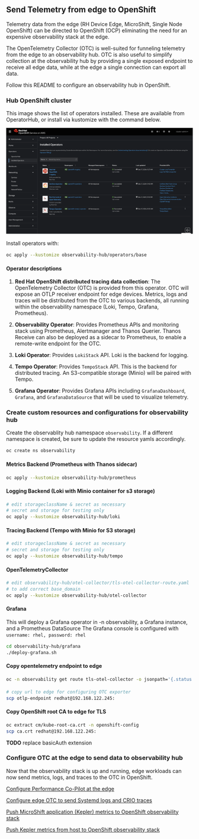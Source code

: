 ## Send Telemetry from edge to OpenShift

Telemetry data from the edge (RH Device Edge, MicroShift, Single Node OpenShift) can be directed to OpenShift (OCP)
eliminating the need for an expensive observability stack at the edge.

The OpenTelemetry Collector (OTC) is well-suited for funneling telemetry from the edge to an observability hub.
OTC is also useful to simplify collection at the observability hub by providing a single exposed endpoint to
receive all edge data, while at the edge a single connection can export all data.

Follow this README to configure an observability hub in OpenShift.

### Hub OpenShift cluster

This image shows the list of operators installed. These are available from OperatorHub, or install via kustomize with the command below.

![Installed operators](../images/hub-installed-operators.png)

Install operators with:

```bash
oc apply --kustomize observability-hub/operators/base
```

#### Operator descriptions

1. **Red Hat OpenShift distributed tracing data collection**: The OpenTelemetry Collector (OTC) is provided from this operator. OTC will expose
an OTLP receiver endpoint for edge devices. Metrics, logs and traces will be distributed from the OTC to various backends, all running
within the observability namespace (Loki, Tempo, Grafana, Prometheus).

2. **Observability Operator**: Provides Prometheus APIs and monitoring stack using Prometheus, Alertmanager and Thanos Querier.
Thanos Receive can also be deployed as a sidecar to Prometheus, to enable a remote-write endpoint for the OTC.

3. **Loki Operator**: Provides `LokiStack` API. Loki is the backend for logging.

4. **Tempo Operator**: Provides `TempoStack` API. This is the backend for distributed tracing. An S3-compatible storage (Minio) will be paired with Tempo.

5. **Grafana Operator**: Provides Grafana APIs including `GrafanaDashboard`, `Grafana`, and `GrafanaDataSource` that will be used to visualize telemetry.

### Create custom resources and configurations for observability hub

Create the observablity hub namespace `observability`. If a different namespace is created, be sure to update the resource yamls accordingly.

```bash
oc create ns observability
```

#### Metrics Backend (Prometheus with Thanos sidecar)

```bash
oc apply --kustomize observability-hub/prometheus
```

#### Logging Backend (Loki with Minio container for s3 storage)

```bash
# edit storageclassName & secret as necessary
# secret and storage for testing only
oc apply --kustomize observability-hub/loki
```

#### Tracing Backend (Tempo with Minio for S3 storage)

```bash
# edit storageclassName & secret as necessary
# secret and storage for testing only
oc apply --kustomize observability-hub/tempo
```

#### OpenTelemetryCollector

```bash
# edit observability-hub/otel-collector/tls-otel-collector-route.yaml
# to add correct base_domain
oc apply --kustomize observability-hub/otel-collector
```

#### Grafana 

This will deploy a Grafana operator in -n observability, a Grafana instance, and a Prometheus DataSource
The Grafana console is configured with `username: rhel, password: rhel`

```bash
cd observability-hub/grafana
./deploy-grafana.sh
```

#### Copy opentelemetry endpoint to edge

```bash
oc -n observability get route tls-otel-collector -o jsonpath='{.status.ingress[*].host}' > otlp-endpoint

# copy url to edge for configuring OTC exporter
scp otlp-endpoint redhat@192.168.122.245:
```

#### Copy OpenShift root CA to edge for TLS

```bash
oc extract cm/kube-root-ca.crt -n openshift-config
scp ca.crt redhat@192.168.122.245:
```

**TODO** replace basicAuth extension

### Configure OTC at the edge to send data to observability hub

Now that the observability stack is up and running, edge workloads can now send metrics, logs, and traces to the OTC in OpenShift.

[Configure Performance Co-Pilot at the edge](../edge/edge-pcp-to-ocp/README.md)

[Configure edge OTC to send Systemd logs and CRIO traces](../edge/otel-collector-infra/README.md)

[Push MicroShift application (Kepler)  metrics to OpenShift observability stack](../edge/sample-app/kepler/README.md)

[Push Kepler metrics from host to OpenShift observability stack](../edge/sample-app/kepler/kepler-rpm-host.md)

